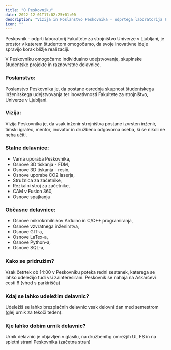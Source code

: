 ```yaml
---
title: "O Peskovniku"
date: 2022-12-01T17:02:25+01:00
description: "Vizija in Poslanstvo Peskovnika - odprtega laboratorija Fakultete za strojništvo Univerze v Ljubljani"
icon: ""
---
```

Peskovnik - odprti laboratorij Fakultete za strojništvo Univerze v Ljubljani, je prostor v katerem študentom omogočamo, da svoje inovativne ideje spravijo korak bližje realizaciji. 

V Peskovniku omogočamo individualno udejstvovanje, skupinske študentske projekte in raznovrstne delavnice.   

### Poslanstvo:
Poslanstvo Peskovnika je, da postane osrednja skupnost študentskega inženirskega udejstvovanja ter inovativnosti Fakultete za strojništvo, Univerze v Ljubljani.  

### Vizija:
Vizija Peskovnika je, da vsak inženir strojništva postane izvrsten inženir, timski igralec, mentor, inovator in družbeno odgovorna oseba, ki se nikoli ne neha učiti.  

### Stalne delavnice:
- Varna uporaba Peskovnika,
- Osnove 3D tiskanja - FDM,
- Osnove 3D tiskanja - resin,
- Osnove uporabe CO2 laserja,
- Stružnica za začetnike,
- Rezkalni stroj za začetnike,
- CAM v Fusion 360,
- Osnove spajkanja

### Občasne delavnice:
- Osnove mikrokrmilnikov Arduino in C/C++ programiranja,
- Osnove vzvratnega inženirstva,
- Osnove GIT-a,
- Osnove LaTex-a,
- Osnove Python-a,
- Osnove SQL-a,

### Kako se pridružim?
Vsak četrtek ob 14:00 v Peskovniku poteka redni sestanek, katerega se lahko udeležijo tudi vsi zainteresirani. Peskovnik se nahaja na Aškarčevi cesti 6 (vhod s parkirišča)

### Kdaj se lahko udeležim delavnic?
Udeležiš se lahko brezplačnih delavnic vsak delovni dan med semestrom (glej urnik za tekoči teden).

### Kje lahko dobim urnik delavnic?
Urnik delavnic je objavljen v glasilu, na družbenihg omrežjih UL FS in na spletni strani Peskovnika (začetna stran)